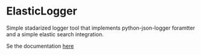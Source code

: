 # ElasticLogger

Simple stadarized logger tool that implements python-json-logger foramtter and a simple
elastic search integration.

Se the documentation [here](https://eduardoay.gitlab.io/elasticlogger-docs/index.html)
